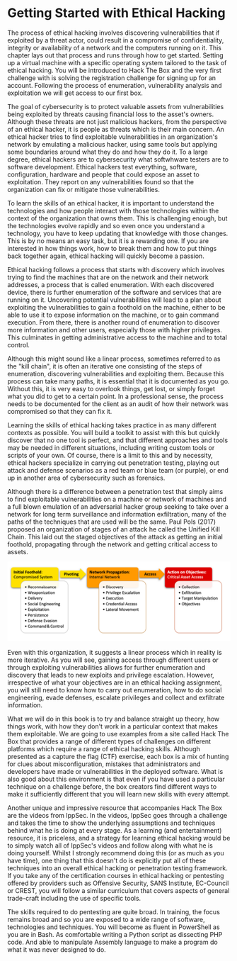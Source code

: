 # Getting Started with Ethical Hacking

The process of ethical hacking involves discovering vulnerabilities that if exploited by a threat actor, could result in a compromise of confidentiality, integrity or availability of a network and the computers running on it. This chapter lays out that process and runs through how to get started. Setting up a virtual machine with a specific operating system tailored to the task of ethical hacking. You will be introduced to Hack The Box and the very first challenge with is solving the registration challenge for signing up for an account. Following the process of enumeration, vulnerability analysis and exploitation we will get access to our first box.

The goal of cybersecurity is to protect valuable assets from vulnerabilities being exploited by threats causing financial loss to the asset's owners. Although these threats are not just malicious hackers, from the perspective of an ethical hacker, it is people as threats which is their main concern. An ethical hacker tries to find exploitable vulnerabilities in an organization's network by emulating a malicious hacker, using same tools but applying some boundaries around what they do and how they do it. To a large degree, ethical hackers are to cybersecurity what softwhware testers are to software development. Ethical hackers test everything, software, configuration, hardware and people that could expose an asset to exploitation. They report on any vulnerabilities found so that the organization can fix or mitigate those vulnerabilities.

To learn the skills of an ethical hacker, it is important to understand the technologies and how people interact with those technologies within the context of the organization that owns them. This is challenging enough, but the technologies evolve rapidly and so even once you understand a technology, you have to keep updating that knowledge with those changes. This is by no means an easy task, but it is a rewarding one. If you are interested in how things work, how to break them and how to put things back together again, ethical hacking will quickly become a passion.

Ethical hacking follows a process that starts with discovery which involves trying to find the machines that are on the network and their network addresses, a process that is called enumeration. With each discovered device, there is further enumeration of the software and services that are running on it. Uncovering potential vulnerabilities will lead to a plan about exploiting the vulnerabilities to gain a foothold on the machine, either to be able to use it to expose information on the machine, or to gain command execution. From there, there is another round of enumeration to discover more information and other users, especially those with higher privileges. This culminates in getting administrative access to the machine and to total control.

Although this might sound like a linear process, sometimes referred to as the "kill chain", it is often an iterative one consisting of the steps of enumeration, discovering vulnerabilities and exploiting them. Because this process can take many paths, it is essential that it is documented as you go. Without this, it is very easy to overlook things, get lost, or simply forget what you did to get to a certain point. In a professional sense, the process needs to be documented for the client as an audit of how their network was compromised so that they can fix it.

Learning the skills of ethical hacking takes practice in as many different contexts as possible. You will build a toolkit to assist with this but quickly discover that no one tool is perfect, and that different approaches and tools may be needed in different situations, including writing custom tools or scripts of your own. Of course, there is a limit to this and by necessity, ethical hackers specialize in carrying out penetration testing, playing out attack and defense scenarios as a red team or blue team \(or purple\), or end up in another area of cybersecurity such as forensics.

Although there is a difference between a penetration test that simply aims to find exploitable vulnerabilities on a machine or network of machines and a full blown emulation of an adversarial hacker group seeking to take over a network for long term surveillance and information exfiltration, many of the paths of the techniques that are used will be the same. Paul Pols \(2017\) proposed an organization of stages of an attack he called the Unified Kill Chain. This laid out the staged objectives of the attack as getting an initial foothold, propagating through the network and getting critical access to assets.

![Unified Kill Chain as proposed by Paul Pols](../.gitbook/assets/0%20%284%29.png)

Even with this organization, it suggests a linear process which in reality is more iterative. As you will see, gaining access through different users or through exploiting vulnerabilities allows for further enumeration and discovery that leads to new exploits and privilege escalation. However, irrespective of what your objectives are in an ethical hacking assignment, you will still need to know how to carry out enumeration, how to do social engineering, evade defenses, escalate privileges and collect and exfiltrate information.

What we will do in this book is to try and balance straight up theory, how things work, with how they don't work in a particular context that makes them exploitable. We are going to use examples from a site called Hack The Box that provides a range of different types of challenges on different platforms which require a range of ethical hacking skills. Although presented as a capture the flag \(CTF\) exercise, each box is a mix of hunting for clues about misconfiguration, mistakes that administrators and developers have made or vulnerabilities in the deployed software. What is also good about this environment is that even if you have used a particular technique on a challenge before, the box creators find different ways to make it sufficiently different that you will learn new skills with every attempt.

Another unique and impressive resource that accompanies Hack The Box are the videos from IppSec. In the videos, IppSec goes through a challenge and takes the time to show the underlying assumptions and techniques behind what he is doing at every stage. As a learning \(and entertainment\) resource, it is priceless, and a strategy for learning ethical hacking would be to simply watch all of IppSec's videos and follow along with what he is doing yourself. Whilst I strongly recommend doing this \(or as much as you have time\), one thing that this doesn't do is explicitly put all of these techniques into an overall ethical hacking or penetration testing framework. If you take any of the certification courses in ethical hacking or pentesting offered by providers such as Offensive Security, SANS Institute, EC-Council or CREST, you will follow a similar curriculum that covers aspects of general trade-craft including the use of specific tools.

The skills required to do pentesting are quite broad. In training, the focus remains broad and so you are exposed to a wide range of software, technologies and techniques. You will become as fluent in PowerShell as you are in Bash. As comfortable writing a Python script as dissecting PHP code. And able to manipulate Assembly language to make a program do what it was never designed to do.

